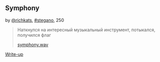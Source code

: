 ## Symphony
by [@richkats](https://github.com/richkats), [#stegano](/README.md#stegano), 250

> Наткнулся на интересный музыкальный инструмент, потыкался, получился флаг  
>  
> [symphony.wav](symphony.wav)  

[Write-up](WRITEUP.md)